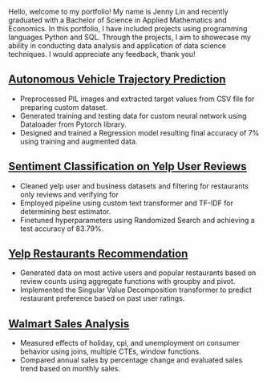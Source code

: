 Hello, welcome to my portfolio! My name is Jenny Lin and recently graduated with a Bachelor of Science in Applied Mathematics and Economics. In this portfolio, I have included projects using programming languages Python and SQL. Through the projects, I aim to showecase my ability in conducting data analysis and application of data science techniques. I would appreciate any feedback, thank you!

## [Autonomous Vehicle Trajectory Prediction](https://github.com/jxlinnn/jxlinnn.github.io/tree/3e21906c027e1fee7ffe6c8c1e4bb8a9552a1996/Autonomous%20Vehicle%20Trajectory%20Prediction)
* Preprocessed PIL images and extracted target values from CSV file for preparing custom dataset.
* Generated training and testing data for custom neural network using Dataloader from Pytorch library. 
* Designed and trained a Regression model resulting final accuracy of 7% using training and augmented data. 

## [Sentiment Classification on Yelp User Reviews](https://github.com/jxlinnn/jxlinnn.github.io/tree/3e21906c027e1fee7ffe6c8c1e4bb8a9552a1996/Sentiment%20Classification)
* Cleaned yelp user and business datasets and filtering for restaurants only reviews and verifying for 
* Employed pipeline using custom text transformer and TF-IDF for determining best estimator.
* Finetuned hyperparameters using Randomized Search and achieving a test accuracy of 83.79%.

## [Yelp Restaurants Recommendation](https://github.com/jxlinnn/jxlinnn.github.io/tree/3b7bbb0ada183835dcc6842fa6ca23131809b005/Yelp%20Restaurant%20Recommendation)
  * Generated data on most active users and popular restaurants based on review counts using aggregate functions with groupby and pivot.
  * Implemented the Singular Value Decomposition transformer to predict restaurant preference based on past user ratings.

## [Walmart Sales Analysis](https://github.com/jxlinnn/jxlinnn.github.io/tree/3e21906c027e1fee7ffe6c8c1e4bb8a9552a1996/Walmart%20Sales)
* Measured effects of holiday, cpi, and unemployment on consumer behavior using joins, multiple CTEs, window functions.
* Compared annual sales by percentage change and evaluated sales trend based on monthly sales. 

